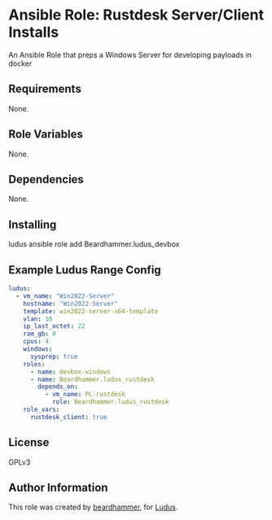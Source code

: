 # Ansible Role: Rustdesk Server/Client Installs

An Ansible Role that preps a Windows Server for developing payloads in docker

## Requirements

None.

## Role Variables
None.

## Dependencies

None.

## Installing
ludus ansible role add Beardhammer.ludus_devbox

## Example Ludus Range Config

```yaml
ludus:
  - vm_name: "Win2022-Server"
    hostname: "Win2022-Server"
    template: win2022-server-x64-template
    vlan: 10
    ip_last_octet: 22
    ram_gb: 8
    cpus: 4
    windows:
      sysprep: true
    roles:
      - name: devbox-windows
      - name: Beardhammer.ludus_rustdesk
        depends_on:
          - vm_name: PL-rustdesk
            role: Beardhammer.ludus_rustdesk
    role_vars:
      rustdesk_client: true

```

## License

GPLv3

## Author Information

This role was created by [beardhammer](https://github.com/Beardhammer), for [Ludus](https://ludus.cloud/).
